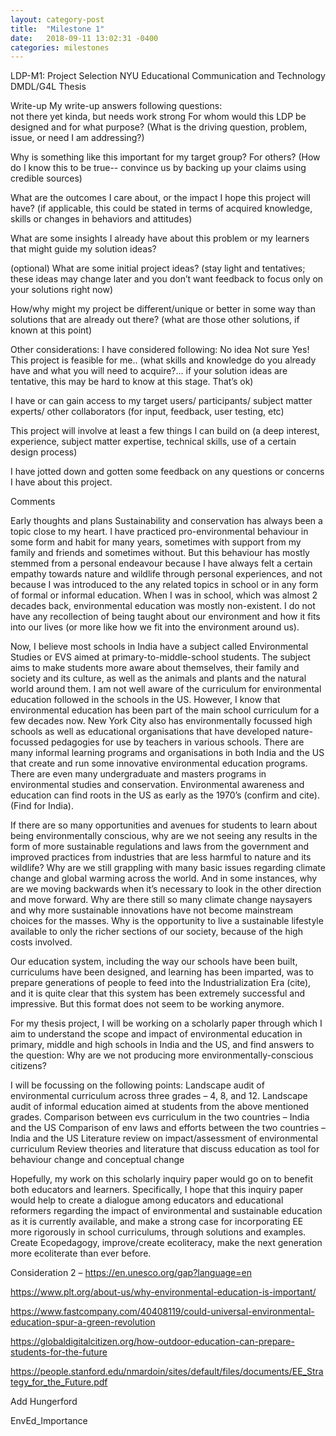 ```yaml
---
layout: category-post
title:  "Milestone 1"
date:   2018-09-11 13:02:31 -0400
categories: milestones
---
```

LDP-M1: Project Selection
NYU Educational Communication and Technology DMDL/G4L Thesis

Write-up
My write-up answers following questions:  
not there yet
kinda, but needs work
  strong
For whom would this LDP be designed and for what purpose? (What is the driving question, problem, issue, or need I am addressing?)



Why is something like this important for my target group? For others?  (How do I know this to be true-- convince us by backing up your claims using credible sources)



What are the outcomes I care about, or the impact I hope this project will have? (if applicable, this could be stated in terms of acquired knowledge, skills or changes in behaviors and attitudes)



What are some insights I already have about this problem or my learners that might guide my solution ideas?  



(optional) What are some initial project ideas? (stay light and tentatives; these ideas may change later and you don’t want feedback to focus only on your solutions right now)



How/why might my project be different/unique or better in some way than solutions that are already out there? (what are those other solutions, if known at this point)





Other considerations:
I have considered following:
No idea
   Not sure
  Yes!
This project is feasible for me.. (what skills and knowledge do you already have and what you will need to acquire?... if your solution ideas are tentative, this may be hard to know at this stage. That’s ok)



I have or can gain access to my target users/ participants/ subject matter experts/ other collaborators (for input, feedback, user testing, etc)



This project will involve at least a few things I can build on (a deep interest, experience, subject matter expertise, technical skills, use of a certain design process)



I have jotted down and gotten some feedback on any questions or concerns I have about this project.




Comments




Early thoughts and plans
Sustainability and conservation has always been a topic close to my heart. I have practiced pro-environmental behaviour in some form and habit for many years, sometimes with support from my family and friends and sometimes without. But this behaviour has mostly stemmed from a personal endeavour because I have always felt a certain empathy towards nature and wildlife through personal experiences, and not because I was introduced to the any related topics in school or in any form of formal or informal education. When I was in school, which was almost 2 decades back, environmental education was mostly non-existent. I do not have any recollection of being taught about our environment and how it fits into our lives (or more like how we fit into the environment around us).

Now, I believe most schools in India have a subject called Environmental Studies or EVS aimed at primary-to-middle-school students. The subject aims to make students more aware about themselves, their family and society and its culture, as well as the animals and plants and the natural world around them. I am not well aware of the curriculum for environmental education followed in the schools in the US. However, I know that environmental education has been part of the main school curriculum for a few decades now. New York City also has environmentally focussed high schools as well as educational organisations that have developed nature-focussed pedagogies for use by teachers in various schools. There are many informal learning programs and organisations in both India and the US that create and run some innovative environmental education programs. There are even many undergraduate and masters programs in environmental studies and conservation. Environmental awareness and education can find roots in the US as early as the 1970’s (confirm and cite). (Find for India).

If there are so many opportunities and avenues for students to learn about being environmentally conscious, why are we not seeing any results in the form of more sustainable regulations and laws from the government and improved practices from industries that are less harmful to nature and its wildlife? Why are we still grappling with many basic issues regarding climate change and global warming across the world. And in some instances, why are we moving backwards when it’s necessary to look in the other direction and move forward. Why are there still so many climate change naysayers and why more sustainable innovations have not become mainstream choices for the masses. Why is the opportunity to live a  sustainable lifestyle available to only the richer sections of our society, because of the high costs involved.

Our education system, including the way our schools have been built, curriculums have been designed, and learning has been imparted, was to prepare generations of people to feed into the Industrialization Era (cite), and it is quite clear that this system has been extremely successful and impressive. But this format does not seem to be working anymore.

For my thesis project, I will be working on a scholarly paper through which I aim to understand the scope and impact of environmental education in primary, middle and high schools in India and the US, and find answers to the question: Why are we not producing more environmentally-conscious citizens?

I will be focussing on the following points:
Landscape audit of environmental curriculum across three grades – 4, 8, and 12.
Landscape audit of informal education aimed at students from the above mentioned grades.
Comparison between evs curriculum in the two countries – India and the US
Comparison of env laws and efforts between the two countries – India and the US
Literature review on impact/assessment of environmental curriculum
Review theories and literature that discuss education as tool for behaviour change and conceptual change

Hopefully, my work on this scholarly inquiry paper would go on to benefit both educators and learners. Specifically, I hope that this inquiry paper would help to create a dialogue among educators and educational reformers regarding the impact of environmental and sustainable education as it is currently available, and make a strong case for incorporating EE more rigorously  in school curriculums, through solutions and examples. Create Ecopedagogy, improve/create ecoliteracy, make the next generation more ecoliterate than ever before.

Consideration 2 – https://en.unesco.org/gap?language=en

https://www.plt.org/about-us/why-environmental-education-is-important/

https://www.fastcompany.com/40408119/could-universal-environmental-education-spur-a-green-revolution

https://globaldigitalcitizen.org/how-outdoor-education-can-prepare-students-for-the-future

https://people.stanford.edu/nmardoin/sites/default/files/documents/EE_Strategy_for_the_Future.pdf

Add Hungerford

EnvEd_Importance
